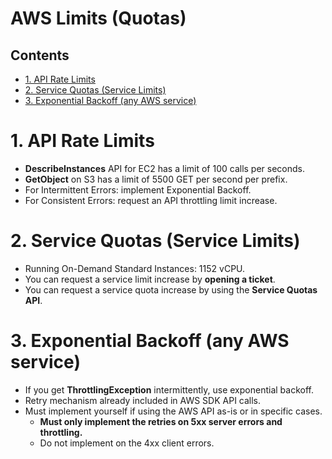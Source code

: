 # AWS Limits (Quotas)<!-- omit in toc -->

## Contents <!-- omit in toc -->

- [1. API Rate Limits](#1-api-rate-limits)
- [2. Service Quotas (Service Limits)](#2-service-quotas-service-limits)
- [3. Exponential Backoff (any AWS service)](#3-exponential-backoff-any-aws-service)

# 1. API Rate Limits

- **DescribeInstances** API for EC2 has a limit of 100 calls per seconds.
- **GetObject** on S3 has a limit of 5500 GET per second per prefix.
- For Intermittent Errors: implement Exponential Backoff.
- For Consistent Errors: request an API throttling limit increase.

# 2. Service Quotas (Service Limits)

- Running On-Demand Standard Instances: 1152 vCPU.
- You can request a service limit increase by **opening a ticket**.
- You can request a service quota increase by using the **Service Quotas API**.

# 3. Exponential Backoff (any AWS service)

- If you get **ThrottlingException** intermittently, use exponential backoff.
- Retry mechanism already included in AWS SDK API calls.
- Must implement yourself if using the AWS API as-is or in specific cases.
  - **Must only implement the retries on 5xx server errors and throttling.**
  - Do not implement on the 4xx client errors.
